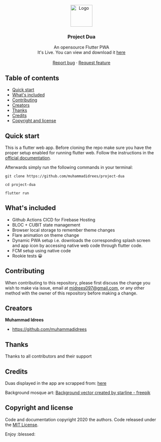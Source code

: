 <p align="center">
  <a href="https://duas-pwa.web.app/">
    <img src="https://github.com/muhammadidrees/project-dua/blob/master/web/images/dark_icons/icon-512x512.png" alt="Logo" width=72 height=72>
  </a>

  <h3 align="center">Project Dua</h3>

  <p align="center">
    An opensource Flutter PWA
    <br>
    It's Live. You can view and download it <a href="https://duas-pwa.web.app/">here</a> 
    <br>
    <br>
    <a href="https://github.com/muhammadidrees/project-dua/issues/new">Report bug</a>
    ·
    <a href="https://github.com/muhammadidrees/project-dua/issues/new">Request feature</a>
  </p>
</p>

## Table of contents

- [Quick start](#quick-start)
- [What's included](#whats-included)
- [Contributing](#contributing)
- [Creators](#creators)
- [Thanks](#thanks)
- [Credits](#credits)
- [Copyright and license](#copyright-and-license)

## Quick start

This is a flutter web app. Before cloning the repo make sure you have the proper setup enabled for running flutter web. Follow the instructions in the [official documentation](https://flutter.dev/docs/get-started/web). 

Afterwards simply run the following commands in your terminal:
```shell
git clone https://github.com/muhammadidrees/project-dua

cd project-dua

flutter run
```


## What's included

* Github Actions CICD for Firebase Hosting
* BLOC + CUBIT state management
* Browser local storage to remember theme changes
* Flare animation on theme change
* Dynamic PWA setup i.e. downloads the corresponding splash screen and app icon by accessing native web code through flutter code.
* FCM setup using native code
* Rookie tests :grinning:

## Contributing

When contributing to this repository, please first discuss the change you wish to make via issue, email at midrees097@gmail.com, or any other method with the owner of this repository before making a change.

## Creators

**Muhammad Idrees**

- <https://github.com/muhammadidrees>

## Thanks

Thanks to all contributors and their support

## Credits

Duas displayed in the app are scrapped from: <a href='http://duas.com/'>here</a>

Background mosque art: <a href='https://www.freepik.com/vectors/background'>Background vector created by starline - freepik</a>

## Copyright and license

Code and documentation copyright 2020 the authors. Code released under the [MIT License](https://github.com/muhammadidrees/project-dua/blob/master/LICENSE).

Enjoy :blessed:
